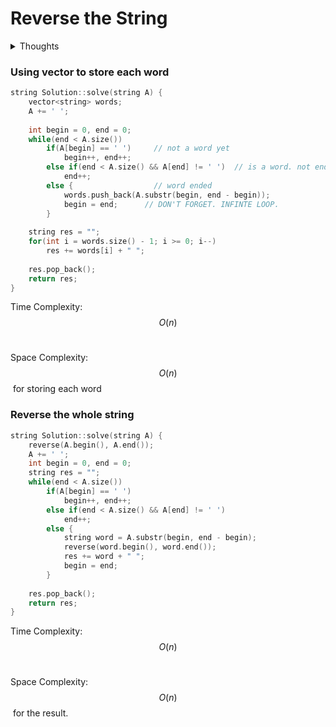 # Reverse the String

<details>

<summary>Thoughts</summary>

* 00:00 This seems to be a super easy question. Just use two-pointers. I'll try to solve this in under 2 minutes.&#x20;
* 6:30 So, it wasn't the simple `reverse a string`. It was `reverse a string word by word`&#x20;
* Took me a while and I did the bad solution where I **used a vector** to store each word.&#x20;
* There's an optimal solution using the reversal of the whole string and then reversing each word, but I don't know how I'll handle the leading and trailing space.&#x20;
* Let me give this approach a try.&#x20;
* 18:00 Ok it wasn't that hard to implement.&#x20;
* The next solution doesn't use a vector to store each word.&#x20;
* 20:00 Done

</details>

### Using vector to store each word

```cpp
string Solution::solve(string A) {
    vector<string> words;
    A += ' ';
    
    int begin = 0, end = 0; 
    while(end < A.size()) 
        if(A[begin] == ' ')     // not a word yet
            begin++, end++;
        else if(end < A.size() && A[end] != ' ')  // is a word. not ended yet. 
            end++;
        else {                  // word ended
            words.push_back(A.substr(begin, end - begin));
            begin = end;      // DON'T FORGET. INFINTE LOOP.  
        }
        
    string res = "";
    for(int i = words.size() - 1; i >= 0; i--)
        res += words[i] + " ";
        
    res.pop_back();
    return res;
}
```

Time Complexity: $$O(n)$$​

Space Complexity: $$O(n)$$​ for storing each word

### Reverse the whole string

```cpp
string Solution::solve(string A) {
    reverse(A.begin(), A.end());
    A += ' ';
    int begin = 0, end = 0;
    string res = "";
    while(end < A.size()) 
        if(A[begin] == ' ') 
            begin++, end++;
        else if(end < A.size() && A[end] != ' ')
            end++;
        else {
            string word = A.substr(begin, end - begin);
            reverse(word.begin(), word.end());
            res += word + " ";
            begin = end;
        }
    
    res.pop_back();
    return res;
}
```

Time Complexity: $$O(n)$$​

Space Complexity: $$O(n)$$​ for the result.
